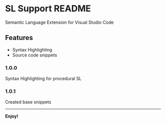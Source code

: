 # SL Support README

Semantic Language Extension for Visual Studio Code

## Features

* Syntax Highlighting
* Source code snippets

### 1.0.0

Syntax Highlighting for procedural SL

### 1.0.1

Created base snippets

-----------------------------------------------------------------------------------------------------------

**Enjoy!**
